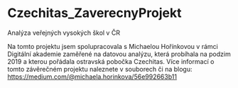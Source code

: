 # Czechitas_ZaverecnyProjekt
Analýza veřejných vysokých škol v ČR

Na tomto projektu jsem spolupracovala s Michaelou Hořínkovou v rámci Digitální akademie zaměřené na datovou analýzu, která probíhala na podzim 2019 a kterou pořádala ostravská pobočka Czechitas.
Více informací o tomto závěrečném projektu naleznete v souborech či na blogu:
https://medium.com/@michaela.horinkova/56e992663b11

